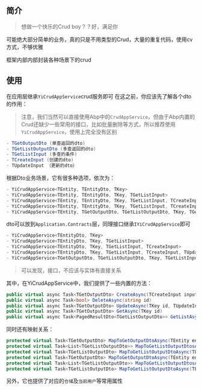 ## 简介
> 想做一个快乐的Crud boy？？好，满足你

可能绝大部分简单的业务，真的只是不用类型的Crud，大量的重复代码，使用cv方式，不够优雅

框架内部内部封装各种场景下的crud

## 使用
在应用层继承`YiCrudAppService`crud服务即可
在这之前，你应该先了解各个dto的作用：

> 注意，我们当然可以直接使用Abp中的`CrudAppService`，但由于Abp内置的Crud还缺少一些常用的接口，比如批量删除等方式，所以推荐使用`YiCrudAppService`，使用上完全没有区别

``` cs
- TGetOutputDto (单查返回的dto)
- TGetListOutputDto (多查返回的dto)
- TGetListInput (多查的条件)
- TCreateInput (创建的dto)
- TUpdateInput （更新的dto）
```
根据Dto业务场景，它有很多种选项，依次为：
``` cs
- YiCrudAppService<TEntity, TEntityDto, TKey>
- YiCrudAppService<TEntity, TEntityDto, TKey, TGetListInput>
- YiCrudAppService<TEntity, TEntityDto, TKey, TGetListInput, TCreateInput>
- YiCrudAppService<TEntity, TEntityDto, TKey, TGetListInput, TCreateInput, TUpdateInput>
- YiCrudAppService<TEntity, TGetOutputDto, TGetListOutputDto, TKey, TGetListInput, TCreateInput, TUpdateInput>
```
dto可以放到`Application.Contracts`层，同理接口继承`IYiCrudAppService`即可
```cs
- YiCrudAppService<TEntityDto, TKey>
- YiCrudAppService<TEntityDto, TKey, TGetListInput>
- YiCrudAppService<TEntityDto, TKey, TGetListInput, TCreateInput>
- YiCrudAppService<TEntityDto, TKey, TGetListInput, TCreateInput, TUpdateInput>
- YiCrudAppService<TGetOutputDto, TGetListOutputDto, TKey, TGetListInput, TCreateInput, TUpdateInput>
```
>  可以发现，接口，不应该与实体有直接关系

其中，在YiCrudAppService中，我们提供了一些内置的方法：
```cs
public virtual async Task<TGetOutputDto> CreateAsync(TCreateInput input)
public virtual async Task<bool> DeleteAsync(string id)
public virtual async Task<TGetOutputDto> UpdateAsync(TKey id, TUpdateInput input)
public virtual async Task<TGetOutputDto> GetAsync(TKey id)
public virtual async Task<PagedResultDto<TGetListOutputDto>> GetListAsync(TGetListInput input)
```
同时还有映射关系：
``` cs
protected virtual Task<TGetOutputDto> MapToGetOutputDtoAsync(TEntity entity)
protected virtual Task<List<TGetListOutputDto>> MapToGetListOutputDtosAsync(List<TEntity> entities)
protected virtual Task<TGetListOutputDto> MapToGetListOutputDtoAsync(TEntity entity)
protected virtual Task<TGetOutputDto> MapToGetOutputDtoAsync(TEntity entity)
protected virtual Task<List<TGetListOutputDto>> MapToGetListOutputDtosAsync(List<TEntity> entities)
protected virtual Task<TGetListOutputDto> MapToGetListOutputDtoAsync(TEntity entity)
```
另外，它也提供了对应的`仓储`及`当前用户`等常用属性